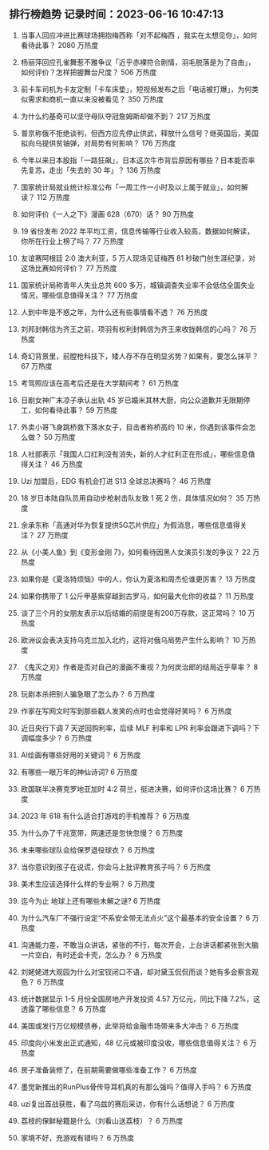 
## 排行榜趋势 记录时间：2023-06-16 10:47:13
  
  1. 当事人回应冲进比赛球场拥抱梅西称「对不起梅西 ，我实在太想见你」，如何看待此事？ 2080 万热度
    
  2. 杨丽萍回应孔雀舞惹不雅争议「近乎赤裸符合剧情，羽毛脱落是为了自由」，如何评价？怎样把握舞台尺度？ 506 万热度
    
  3. 前卡车司机为卡友定制「卡车床垫」，短视频发布之后「电话被打爆」，为何类似需求和商机一直以来没被看见？ 350 万热度
    
  4. 为什么约基奇可以坚守母队夺冠詹姆斯却做不到？ 217 万热度
    
  5. 普京称俄不拒绝谈判，但西方应先停止供武，释放什么信号？继英国后，美国拟向乌提供贫铀弹，对局势有何影响？ 176 万热度
    
  6. 今年以来日本股指「一路狂飙」，日本这次牛市背后原因有哪些？日本能否率先复苏，走出「失去的 30 年」？ 136 万热度
    
  7. 国家统计局就业统计标准公布「一周工作一小时及以上属于就业」，如何解读？ 112 万热度
    
  8. 如何评价《一人之下》漫画 628（670）话？ 90 万热度
    
  9. 19 省份发布 2022 年平均工资，信息传输等行业收入较高，数据如何解读，你所在行业上榜了吗？ 77 万热度
    
  10. 友谊赛阿根廷 2:0 澳大利亚，5 万人现场见证梅西 81 秒破门创生涯纪录，对这场比赛如何评价？ 77 万热度
    
  11. 国家统计局称青年人失业总共 600 多万，城镇调查失业率不会低估全国失业情况，哪些信息值得关注？ 77 万热度
    
  12. 人到中年是不惑之年，为什么还有些事情看不透？ 76 万热度
    
  13. 刘邦封韩信为齐王之前，项羽有权利封韩信为齐王来收拢韩信的心吗？ 76 万热度
    
  14. 奇幻背景里，前膛枪科技下，矮人存不存在明显劣势？如果有，要怎么抹平？ 67 万热度
    
  15. 考驾照应该在高考后还是在大学期间考？ 61 万热度
    
  16. 日剧女神广末凉子承认出轨 45 岁已婚米其林大厨，向公众道歉并无限期停工，如何看待此事？ 59 万热度
    
  17. 外卖小哥飞身跳桥救下落水女子，目击者称桥高约 10 米，你遇到该事件会怎么做？ 50 万热度
    
  18. 人社部表示「我国人口红利没有消失，新的人才红利正在形成」，哪些信息值得关注？ 46 万热度
    
  19. Uzi 加盟后，EDG 有机会打进 S13 全球总决赛吗？ 46 万热度
    
  20. 18 岁日本陆自队员用自动步枪射击队友致 1 死 2 伤，具体情况如何？ 35 万热度
    
  21. 余承东称「高通对华为恢复提供5G芯片供应」为假消息，哪些信息值得关注？ 27 万热度
    
  22. 从《小美人鱼》到《变形金刚 7》，如何看待因黑人女演员引发的争议？ 22 万热度
    
  23. 如果你是《夏洛特烦恼》中的人，你认为夏洛和周杰伦谁更厉害？ 13 万热度
    
  24. 如果你携带了 1 公斤甲基紫穿越到古罗马，如何最大化你的收益？ 11 万热度
    
  25. 谈了三个月的女朋友表示以后结婚的前提是有200万存款，这正常吗？ 10 万热度
    
  26. 欧洲议会表决支持乌克兰加入北约，这将对俄乌局势产生什么影响？ 10 万热度
    
  27. 《鬼灭之刃》作者是否对自己的漫画不重视？为何炭治郎的结局近乎草率？ 8 万热度
    
  28. 玩剧本杀把别人骗急眼了怎么办？ 6 万热度
    
  29. 作家在写网文时写到那些戳人发笑的点时也会觉得好笑吗？ 6 万热度
    
  30. 近日央行下调 7 天逆回购利率，后续 MLF 利率和 LPR 利率会跟进下调吗？下调幅度多少？ 6 万热度
    
  31. AI绘画有哪些好用的关键词？ 6 万热度
    
  32. 有哪些一眼万年的神仙诗词? 6 万热度
    
  33. 欧国联半决赛克罗地亚加时 4:2 荷兰，挺进决赛，如何评价这场比赛？ 6 万热度
    
  34. 2023 年 618 有什么适合打游戏的手机推荐？ 6 万热度
    
  35. 为什么办了千兆宽带，网速还是忽快忽慢？ 6 万热度
    
  36. 未来哪些球队会给保罗退役球衣？ 6 万热度
    
  37. 当你意识到孩子在说谎，你会马上批评教育孩子吗？ 6 万热度
    
  38. 美术生应该选择什么样的专业啊？ 6 万热度
    
  39. 迄今为止 地球上还有哪些未解之谜? 6 万热度
    
  40. 为什么汽车厂不强行设定“不系安全带无法点火”这个最基本的安全设置？ 6 万热度
    
  41. 沟通能力差，不敢当众讲话，紧张的不行，每次开会，上台讲话都紧张到大脑一片空白，有时还会卡壳，怎么办？ 6 万热度
    
  42. 刘姥姥进大观园为什么对宝钗闭口不语，却对黛玉侃侃而谈？她有多会察言观色？ 6 万热度
    
  43. 统计数据显示 1-5 月份全国房地产开发投资 4.57 万亿元，同比下降 7.2%，这透露了哪些信息？ 6 万热度
    
  44. 美国或发行万亿规模债券，此举将给金融市场带来多大冲击？ 6 万热度
    
  45. 印度向小米发出正式通知，48 亿元或被印度没收，哪些信息值得关注？ 6 万热度
    
  46. 房子准备装修了，在前期需要做哪些准备工作？ 6 万热度
    
  47. 墨觉新推出的RunPlus骨传导耳机真的有那么强吗？值得入手吗？ 6 万热度
    
  48. uzi复出首战获胜，看了乌兹的赛后采访，你有什么话想说？ 6 万热度
    
  49. 荔枝的保鲜秘籍是什么（刘看山送荔枝）？ 6 万热度
    
  50. 家境不好，充游戏有错吗？ 6 万热度
    